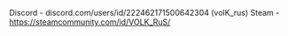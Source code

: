 Discord - discord.com/users/id/222462171500642304 (volK_rus)
Steam - https://steamcommunity.com/id/VOLK_RuS/
